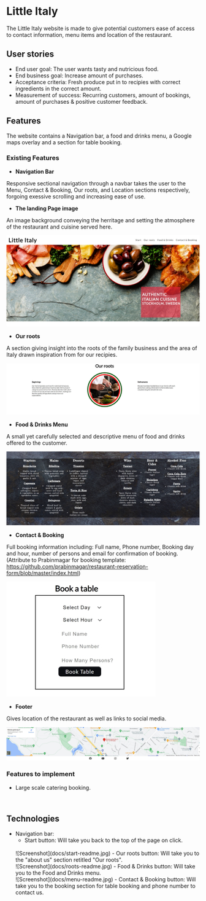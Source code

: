 # Little Italy

The Little Italy website is made to give potential customers ease of access to contact information, menu items and location of the restaurant.

## User stories

- End user goal: The user wants tasty and nutricious food.
- End business goal: Increase amount of purchases.
- Acceptance criteria: Fresh produce put in to recipies with correct ingredients in the correct amount.
- Measurement of success: Recurring customers, amount of bookings, amount of purchases & positive customer feedback.

## Features

The website contains a Navigation bar, a food and drinks menu, a Google maps overlay and a section for table booking.

### Existing Features

- __Navigation Bar__

Responsive sectional navigation through a navbar takes the user to the Menu, Contact & Booking, Our roots, and Location sections respectively, forgoing exessive scrolling and increasing ease of use.

- __The landing Page image__

An image background conveying the herritage and setting the atmosphere of the restaurant and cuisine served here.

![Screenshot](docs/hero-image-readme.jpg)

- __Our roots__

A section giving insight into the roots of the family business and the area of Italy drawn inspiration from for our recipies.

![Screenshot](docs/roots-readme.jpg)

- __Food & Drinks Menu__

A small yet carefully selected and descriptive menu of food and drinks offered to the customer.

![Screenshot](docs/menu-readme.jpg)

- __Contact & Booking__

Full booking information including: Full name, Phone number, Booking day and hour, number of persons and email for confirmation of booking.
(Attribute to Prabinmagar for booking template: https://github.com/prabinmagar/restaurant-reservation-form/blob/master/index.html)

![Screenshot](docs/booking-readme.jpg)

- __Footer__

Gives location of the restaurant as well as links to social media.

![Screenshot](docs/footer-readme.jpg)

### Features to implement

- Large scale catering booking.

<br>

## Technologies
- Navigation bar:
  - Start button: Will take you back to the top of the page on click.
  <br>
  ![Screenshot](docs/start-readme.jpg)
  - Our roots button: Will take you to the "about us" section retitled "Our roots".
  <br>
  ![Screenshot](docs/roots-readme.jpg)
  - Food & Drinks button: Will take you to the Food and Drinks menu.
  <br>
  ![Screenshot](docs/menu-readme.jpg)
  - Contact & Booking button: Will take you to the booking section for table booking and phone number to contact us.
  <br>
  

